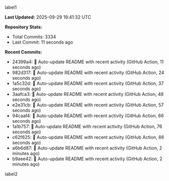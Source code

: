 
label1 
<!-- ACTIVITY_START -->
**Last Updated:** 2025-09-29 19:41:32 UTC

**Repository Stats:**
- Total Commits: 3334
- Last Commit: 11 seconds ago

**Recent Commits:**
- 24399a4: 🤖 Auto-update README with recent activity (GitHub Action, 11 seconds ago)
- 982d317: 🤖 Auto-update README with recent activity (GitHub Action, 24 seconds ago)
- 1a5c32d: 🤖 Auto-update README with recent activity (GitHub Action, 37 seconds ago)
- 3aafca3: 🤖 Auto-update README with recent activity (GitHub Action, 48 seconds ago)
- e2e31cb: 🤖 Auto-update README with recent activity (GitHub Action, 57 seconds ago)
- 94caaf4: 🤖 Auto-update README with recent activity (GitHub Action, 66 seconds ago)
- 1a1b757: 🤖 Auto-update README with recent activity (GitHub Action, 76 seconds ago)
- c62f625: 🤖 Auto-update README with recent activity (GitHub Action, 86 seconds ago)
- a6b6d87: 🤖 Auto-update README with recent activity (GitHub Action, 2 minutes ago)
- b9aee42: 🤖 Auto-update README with recent activity (GitHub Action, 2 minutes ago)
<!-- ACTIVITY_END -->

label2

